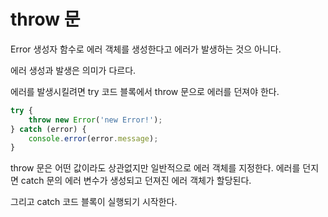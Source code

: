 # throw 문

Error 생성자 함수로 에러 객체를 생성한다고 에러가 발생하는 것으 아니다.

에러 생성과 발생은 의미가 다르다.

에러를 발생시킬려면 try 코드 블록에서 throw 문으로 에러를 던져야 한다.

```javascript
try {
    throw new Error('new Error!');
} catch (error) {
    console.error(error.message);
}
```

throw 문은 어떤 값이라도 상관없지만 일반적으로 에러 객체를 지정한다. 에러를 던지면 catch 문의 에러 변수가 생성되고 던져진 에러 객체가 할당된다.

그리고 catch 코드 블록이 실행되기 시작한다.
